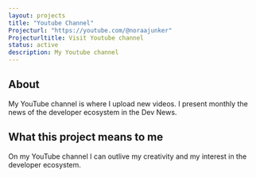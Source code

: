 ```yaml
---
layout: projects
title: "Youtube Channel"
Projecturl: "https://youtube.com/@noraajunker"
Projecturltitle: Visit Youtube channel
status: active
description: My Youtube channel
---
```


## About

My YouTube channel is where I upload new videos. I present monthly the news of the developer ecosystem in the Dev News.

## What this project means to me

On my YouTube channel I can outlive my creativity and my interest in the developer ecosystem.

